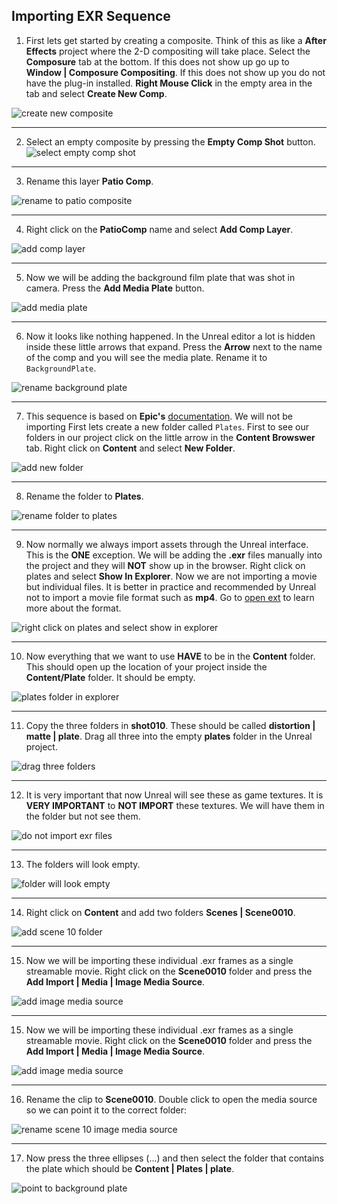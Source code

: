 ## Importing EXR Sequence 

1.  First lets get started by creating a composite.  Think of this as like a **After Effects** project where the 2-D compositing will take place. Select the **Composure** tab at the bottom.  If this does not show up go up to **Window | Composure Compositing**.  If this does not show up you do not have the plug-in installed. **Right Mouse Click** in the empty area in the tab and select **Create New Comp**. 

![create new composite](../images/newComp.jpg)

***

2.  Select an empty composite by pressing the **Empty Comp Shot** button.
![select empty comp shot](../images/emptyCompShot.jpg)

***

3. Rename this layer **Patio Comp**.

![rename to patio composite](../images/renamePatioComp.jpg)

***

4.  Right click on the **PatioComp** name and select **Add Comp Layer**.

![add comp layer](../images/addCompLayer.jpg)

***

5. Now we will be adding the background film plate that was shot in camera.  Press the **Add Media Plate** button.

![add media plate](../images/addMediaPlateLayer.jpg)

***

6. Now it looks like nothing happened.  In the Unreal editor a lot is hidden inside these little arrows that expand.  Press the **Arrow** next to the name of the comp and you will see the media plate.  Rename it to `BackgroundPlate`.

![rename background plate](../images/renameBackgroundPlate.jpg)

***

7.  This sequence is based on **Epic's** [documentation](https://docs.unrealengine.com/en-US/WorkingWithMedia/MediaFramework/HowTo/ImgMediaSource/index.html).  We will not be importing First lets create a new folder called `Plates`. First to see our folders in our project click on the little arrow in the **Content Browswer** tab.  Right click on **Content** and select **New Folder**.

![add new folder](../images/addPlateFolder.jpg)

***

8. Rename the folder to **Plates**.

![rename folder to plates](../images/renameToPlates.jpg)

***

9.  Now normally we always import assets through the Unreal interface.  This is the **ONE** exception.  We will be adding the **.exr** files manually into the project and they will **NOT** show up in the browser. Right click on plates and select **Show In Explorer**. Now we are not importing a movie but individual files.  It is better in practice and recommended by Unreal not to import a movie file format such as **mp4**.  Go to [open ext](https://en.wikipedia.org/wiki/OpenEXR) to learn more about the format.

![right click on plates and select show in explorer](../images/showPlatesInExplorer.jpg)

*** 

10. Now everything that we want to use **HAVE** to be in the **Content** folder.  This should open up the location of your project inside the **Content/Plate** folder.  It should be empty.

![plates folder in explorer](../images/platesInExplorer.jpg)

***

11. Copy the three folders in **shot010**.  These should be called **distortion | matte | plate**.  Drag all three into the empty **plates** folder in the Unreal project.

![drag three folders](../images/copyThreeExrFolders.jpg)

***

12. It is very important that now Unreal will see these as game textures.  It is **VERY IMPORTANT** to **NOT IMPORT** these textures.  We will have them in the folder but not see them.

![do not import exr files](../images/copyThreeExrFolders.jpg)

***

13.  The folders will look empty.

![folder will look empty](../images/foldersLookEmpty.jpg)

***

14.  Right click on **Content** and add two folders **Scenes | Scene0010**.

![add scene 10 folder](../images/addScene10Folder.jpg)

***

15. Now we will be importing these individual .exr frames as a single streamable movie.  Right click on the **Scene0010** folder and press the **Add Import | Media | Image Media Source**.

![add image media source](../images/addMediaSource.jpg)

***

15. Now we will be importing these individual .exr frames as a single streamable movie.  Right click on the **Scene0010** folder and press the **Add Import | Media | Image Media Source**.

![add image media source](../images/addMediaSource.jpg)

***

16.  Rename the clip to **Scene0010**.  Double click to open the media source so we can point it to the correct folder:

![rename scene 10 image media source](../images/scene10Clip.jpg)

***

17. Now press the three ellipses (...) and then select the folder that contains the plate which should be **Content | Plates | plate**.

![point to background plate](../images/selectBackgroundPlate.jpg)




